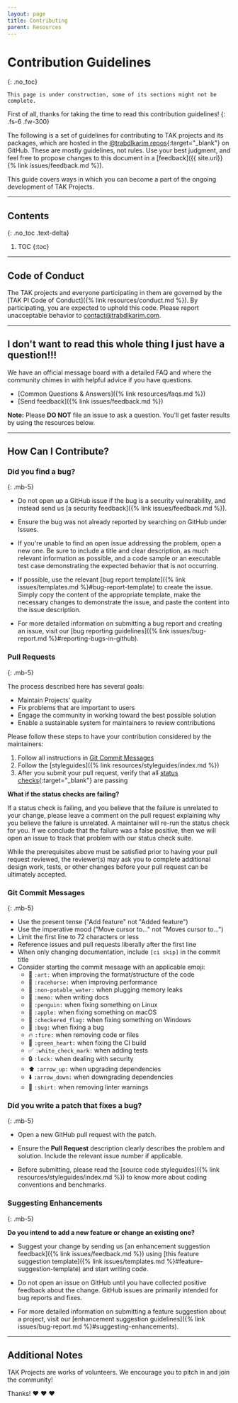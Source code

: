 ```yaml
---
layout: page
title: Contributing
parent: Resources
---
```


# Contribution Guidelines
{: .no_toc}

`This page is under construction, some of its sections might not be complete.`

First of all, thanks for taking the time to read this contribution guidelines!
{: .fs-6 .fw-300}

The following is a set of guidelines for contributing to TAK projects and its packages, which are hosted in the [@trabdlkarim repos](https://github.com/trabdlkarim){:target="_blank"} on GitHub. These are mostly guidelines, not rules. Use your best judgment, and feel free to propose changes to this document in a [feedback]({{ site.url}}{% link issues/feedback.md %}).

This guide covers ways in which you can become a part of the ongoing development of TAK Projects.

---

## Contents
{: .no_toc .text-delta}

1. TOC
{:toc}

---

## Code of Conduct

The TAK projects and everyone participating in them are governed by the [TAK PI Code of Conduct]({% link resources/conduct.md %}). By participating, you are expected to uphold this code. Please report unacceptable behavior to [contact@trabdlkarim.com](mailto:contact@trabdlkarim.com).

---

## I don't want to read this whole thing I just have a question!!!


We have an official message board with a detailed FAQ and where the community chimes in with helpful advice if you have questions.
* [Common Questions & Answers]({% link resources/faqs.md %})
* [Send feedback]({% link issues/feedback.md %})


**Note:** Please **DO NOT** file an issue to ask a question. You'll get faster results by using the resources below.

---

## How Can I Contribute?

### Did you find a bug?
{: .mb-5}

- Do not open up a GitHub issue if the bug is a security vulnerability, and instead send us [a security feedback]({% link issues/feedback.md %}).

- Ensure the bug was not already reported by searching on GitHub under Issues.

- If you're unable to find an open issue addressing the problem, open a new one. Be sure to include a title and clear description, as much relevant information as possible, and a code sample or an executable test case demonstrating the expected behavior that is not occurring.

- If possible, use the relevant [bug report template]({% link issues/templates.md %}#bug-report-template) to create the issue. Simply copy the content of the appropriate template, make the necessary changes to demonstrate the issue, and paste the content into the issue description.

- For more detailed information on submitting a bug report and creating an issue, visit our [bug reporting guidelines]({% link issues/bug-report.md %}#reporting-bugs-in-github).

### Pull Requests
{: .mb-5}

The process described here has several goals:

- Maintain Projects' quality
- Fix problems that are important to users
- Engage the community in working toward the best possible solution
- Enable a sustainable system for maintainers to review contributions

Please follow these steps to have your contribution considered by the maintainers:

1. Follow all instructions in [Git Commit Messages](#git-commit-messages)
2. Follow the [styleguides]({% link resources/styleguides/index.md %})
3. After you submit your pull request, verify that all [status checks](https://help.github.com/articles/about-status-checks/){:target="_blank"} are passing

**What if the status checks are failing?**

If a status check is failing, and you believe that the failure is unrelated to your change, please leave a comment on the pull request explaining why you believe the failure is unrelated. A maintainer will re-run the status check for you. If we conclude that the failure was a false positive, then we will open an issue to track that problem with our status check suite.


While the prerequisites above must be satisfied prior to having your pull request reviewed, the reviewer(s) may ask you to complete additional design work, tests, or other changes before your pull request can be ultimately accepted.

### Git Commit Messages
{: .mb-5}

* Use the present tense ("Add feature" not "Added feature")
* Use the imperative mood ("Move cursor to..." not "Moves cursor to...")
* Limit the first line to 72 characters or less
* Reference issues and pull requests liberally after the first line
* When only changing documentation, include `[ci skip]` in the commit title
* Consider starting the commit message with an applicable emoji:
    * :art: `:art:` when improving the format/structure of the code
    * :racehorse: `:racehorse:` when improving performance
    * :non-potable_water: `:non-potable_water:` when plugging memory leaks
    * :memo: `:memo:` when writing docs
    * :penguin: `:penguin:` when fixing something on Linux
    * :apple: `:apple:` when fixing something on macOS
    * :checkered_flag: `:checkered_flag:` when fixing something on Windows
    * :bug: `:bug:` when fixing a bug
    * :fire: `:fire:` when removing code or files
    * :green_heart: `:green_heart:` when fixing the CI build
    * :white_check_mark: `:white_check_mark:` when adding tests
    * :lock: `:lock:` when dealing with security
    * :arrow_up: `:arrow_up:` when upgrading dependencies
    * :arrow_down: `:arrow_down:` when downgrading dependencies
    * :shirt: `:shirt:` when removing linter warnings


### Did you write a patch that fixes a bug?
{: .mb-5}

- Open a new GitHub pull request with the patch.

- Ensure the **Pull Request** description clearly describes the problem and solution. Include the relevant issue number if applicable.

- Before submitting, please read the [source code styleguides]({% link resources/styleguides/index.md %}) to know more about coding conventions and benchmarks.


### Suggesting Enhancements
{: .mb-5}

**Do you intend to add a new feature or change an existing one?**

- Suggest your change by sending us [an enhancement suggestion feedback]({% link issues/feedback.md %}) using [this feature suggestion template]({% link issues/templates.md %}#feature-suggestion-template) and start writing code.

- Do not open an issue on GitHub until you have collected positive feedback about the change. GitHub issues are primarily intended for bug reports and fixes.

- For more detailed information on submitting a feature suggestion about a project, visit our [enhancement suggestion guidelines]({% link issues/bug-report.md %}#suggesting-enhancements).

---

## Additional Notes

TAK Projects are works of volunteers. We encourage you to pitch in and join the community!

Thanks! :heart: :heart: :heart:
